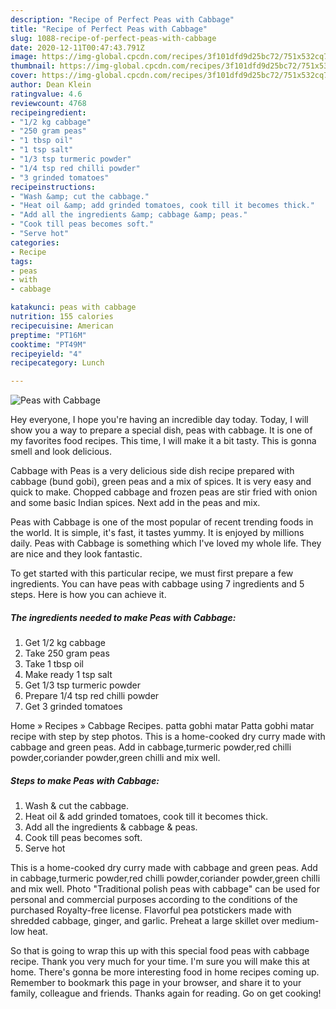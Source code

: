 ```yaml
---
description: "Recipe of Perfect Peas with Cabbage"
title: "Recipe of Perfect Peas with Cabbage"
slug: 1088-recipe-of-perfect-peas-with-cabbage
date: 2020-12-11T00:47:43.791Z
image: https://img-global.cpcdn.com/recipes/3f101dfd9d25bc72/751x532cq70/peas-with-cabbage-recipe-main-photo.jpg
thumbnail: https://img-global.cpcdn.com/recipes/3f101dfd9d25bc72/751x532cq70/peas-with-cabbage-recipe-main-photo.jpg
cover: https://img-global.cpcdn.com/recipes/3f101dfd9d25bc72/751x532cq70/peas-with-cabbage-recipe-main-photo.jpg
author: Dean Klein
ratingvalue: 4.6
reviewcount: 4768
recipeingredient:
- "1/2 kg cabbage"
- "250 gram peas"
- "1 tbsp oil"
- "1 tsp salt"
- "1/3 tsp turmeric powder"
- "1/4 tsp red chilli powder"
- "3 grinded tomatoes"
recipeinstructions:
- "Wash &amp; cut the cabbage."
- "Heat oil &amp; add grinded tomatoes, cook till it becomes thick."
- "Add all the ingredients &amp; cabbage &amp; peas."
- "Cook till peas becomes soft."
- "Serve hot"
categories:
- Recipe
tags:
- peas
- with
- cabbage

katakunci: peas with cabbage 
nutrition: 155 calories
recipecuisine: American
preptime: "PT16M"
cooktime: "PT49M"
recipeyield: "4"
recipecategory: Lunch

---
```



![Peas with Cabbage](https://img-global.cpcdn.com/recipes/3f101dfd9d25bc72/751x532cq70/peas-with-cabbage-recipe-main-photo.jpg)

Hey everyone, I hope you're having an incredible day today. Today, I will show you a way to prepare a special dish, peas with cabbage. It is one of my favorites food recipes. This time, I will make it a bit tasty. This is gonna smell and look delicious.

Cabbage with Peas is a very delicious side dish recipe prepared with cabbage (bund gobi), green peas and a mix of spices. It is very easy and quick to make. Chopped cabbage and frozen peas are stir fried with onion and some basic Indian spices. Next add in the peas and mix.

Peas with Cabbage is one of the most popular of recent trending foods in the world. It is simple, it's fast, it tastes yummy. It is enjoyed by millions daily. Peas with Cabbage is something which I've loved my whole life. They are nice and they look fantastic.


To get started with this particular recipe, we must first prepare a few ingredients. You can have peas with cabbage using 7 ingredients and 5 steps. Here is how you can achieve it.

<!--inarticleads1-->

##### The ingredients needed to make Peas with Cabbage:

1. Get 1/2 kg cabbage
1. Take 250 gram peas
1. Take 1 tbsp oil
1. Make ready 1 tsp salt
1. Get 1/3 tsp turmeric powder
1. Prepare 1/4 tsp red chilli powder
1. Get 3 grinded tomatoes


Home » Recipes » Cabbage Recipes. patta gobhi matar Patta gobhi matar recipe with step by step photos. This is a home-cooked dry curry made with cabbage and green peas. Add in cabbage,turmeric powder,red chilli powder,coriander powder,green chilli and mix well. 

<!--inarticleads2-->

##### Steps to make Peas with Cabbage:

1. Wash &amp; cut the cabbage.
1. Heat oil &amp; add grinded tomatoes, cook till it becomes thick.
1. Add all the ingredients &amp; cabbage &amp; peas.
1. Cook till peas becomes soft.
1. Serve hot


This is a home-cooked dry curry made with cabbage and green peas. Add in cabbage,turmeric powder,red chilli powder,coriander powder,green chilli and mix well. Photo &#34;Traditional polish peas with cabbage&#34; can be used for personal and commercial purposes according to the conditions of the purchased Royalty-free license. Flavorful pea potstickers made with shredded cabbage, ginger, and garlic. Preheat a large skillet over medium-low heat. 

So that is going to wrap this up with this special food peas with cabbage recipe. Thank you very much for your time. I'm sure you will make this at home. There's gonna be more interesting food in home recipes coming up. Remember to bookmark this page in your browser, and share it to your family, colleague and friends. Thanks again for reading. Go on get cooking!
